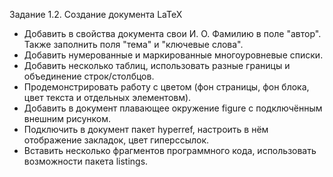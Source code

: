 Задание 1.2. Создание документа LaTeX

- Добавить в свойства документа свои И. О. Фамилию в поле "автор". Также заполнить поля "тема" и "ключевые слова".
- Добавить нумерованные и маркированные многоуровневые списки.
- Добавить несколько таблиц, использовать разные границы и объединение строк/столбцов.
- Продемонстрировать работу с цветом (фон страницы, фон блока, цвет текста и отдельных элементовм).
- Добавить в документ плавающее окружение figure с подключённым внешним рисунком.
- Подключить в документ пакет hyperref, настроить в нём отображение закладок, цвет гиперссылок.
- Вставить несколько фрагментов программного кода, использовать возможности пакета listings.